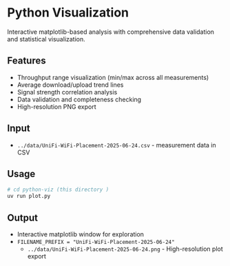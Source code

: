 # Python Visualization

Interactive matplotlib-based analysis with comprehensive data validation and statistical visualization.

## Features

- Throughput range visualization (min/max across all measurements)
- Average download/upload trend lines
- Signal strength correlation analysis
- Data validation and completeness checking
- High-resolution PNG export

## Input

- `../data/UniFi-WiFi-Placement-2025-06-24.csv` - measurement data in CSV

## Usage

```bash
# cd python-viz (this directory )
uv run plot.py
```

## Output

- Interactive matplotlib window for exploration
- `FILENAME_PREFIX = "UniFi-WiFi-Placement-2025-06-24"`
  - `../data/UniFi-WiFi-Placement-2025-06-24.png` - High-resolution plot export
